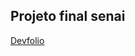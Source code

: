 
<h2>Projeto final senai</h2>
<a href="https://wanderson648.github.io/wanderson-devfolio/" target='_blank'>Devfolio</a>
